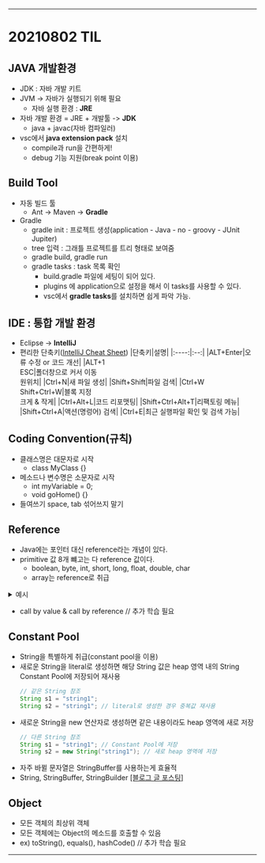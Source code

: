 ___
# 20210802 TIL

## JAVA 개발환경
- JDK : 자바 개발 키트
- JVM -> 자바가 실행되기 위해 필요
  - 자바 실행 환경 : **JRE**
- 자바 개발 환경 = JRE + 개발툴 -> **JDK**
  - java + javac(자바 컴파일러)
- vsc에서 **java extension pack** 설치
  - compile과 run을 간편하게!
  - debug 기능 지원(break point 이용)
##

## Build Tool
- 자동 빌드 툴
  - Ant -> Maven -> **Gradle**
- Gradle
  - gradle init : 프로젝트 생성(application - Java - no - groovy - JUnit Jupiter)
  - tree 입력 : 그래틀 프로젝트를 트리 형태로 보여줌
  - gradle build, gradle run
  - gradle tasks : task 목록 확인
    - build.gradle 파일에 세팅이 되어 있다.
    - plugins 에 application으로 설정을 해서 이 tasks를 사용할 수 있다.
    - vsc에서 **gradle tasks**를 설치하면 쉽게 파악 가능.
##

## IDE : 통합 개발 환경
- Eclipse -> **IntelliJ**
- 편리한 단축키([IntelliJ Cheat Sheet](https://t1.daumcdn.net/cfile/tistory/999B733A5E8E015318))
  |단축키|설명|
  |:----:|:--:|
  |ALT+Enter|오류 수정 or 코드 개선|
  |ALT+1</br>ESC|폴더창으로 커서 이동</br>원위치|
  |Ctrl+N|새 파일 생성|
  |Shift+Shift|파일 검색|
  |Ctrl+W</br>Shift+Ctrl+W|블록 지정</br>크게 & 작게|
  |Ctrl+Alt+L|코드 리포맷팅|
  |Shift+Ctrl+Alt+T|리팩토링 메뉴|
  |Shift+Ctrl+A|액션(명렁어) 검색|
  |Ctrl+E|최근 실행파일 확인 및 검색 가능|
##

## Coding Convention(규칙)
- 클래스명은 대문자로 시작
  - class MyClass {}
- 메소드나 변수명은 소문자로 시작
  - int myVariable = 0;
  - void goHome() {}
- 들여쓰기 space, tab 섞어쓰지 말기
##

## Reference
- Java에는 포인터 대신 reference라는 개념이 있다.
- primitive 값 8개 뺴고는 다 reference 값이다.
  - boolean, byte, int, short, long, float, double, char
  - array는 reference로 취급

<details>
<summary>예시</summary>
<div markdown="1">
<br>

- call by value
```java
public class Test {

    // call by value
    public static void main(String[] args) {
        Test t = new Test();

        int a = 100;
        t.multi(a);

        System.out.println(a);
    }

    // 새로운 변수 a 생성
    private void multi(int a) {
        a *= 2;
    }
}
```
```java
100
```
<br>

- call by reference
```java
class Int {
    int a = 100;
}

public class Test {

    // call by reference
    public static void main(String[] args) {
        Test t = new Test();

        // Int라는 오브젝트를 만들고, a라는 변수 만듬
        // a(1) 변수 안의 값은 Int를 가리키는 reference
        Int a = new Int();
        t.multi(a);

        System.out.println(a.a);
    }
    
    // 새로운 변수 a(2) 생성
    // a(1)이 reference 값을 전달했기 때문에 a(2)도 같은 reference를 참조
    private void multi(Int a) {
        a.a *= 2;
    }
}
```
```java
200
```

</div>
</details>

- call by value & call by reference // 추가 학습 필요
##

## Constant Pool
- String을 특별하게 취급(constant pool을 이용)
- 새로운 String을 literal로 생성하면 해당 String 값은 heap 영역 내의 String Constant Pool에 저장되어 재사용
  ```java
  // 같은 String 참조
  String s1 = "string1";
  String s2 = "string1"; // literal로 생성한 경우 중복값 재사용
  ```
- 새로운 String을 new 연산자로 생성하면 같은 내용이라도 heap 영역에 새로 저장
  ```java
  // 다른 String 참조
  String s1 = "string1"; // Constant Pool에 저장
  String s2 = new String("string1"); // 새로 heap 영역에 저장
  ```
- 자주 바뀔 문자열은 StringBuffer를 사용하는게 효율적
- String, StringBuffer, StringBuilder [[블로그 글 포스팅]](https://cse0518.github.io/StringBuffer&StringBuilder/)
##

## Object
- 모든 객체의 최상위 객체
- 모든 객체에는 Object의 메소드를 호출할 수 있음
- ex) toString(), equals(), hashCode() // 추가 학습 필요
___